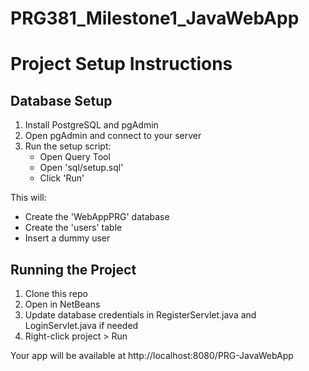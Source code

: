 # PRG381_Milestone1_JavaWebApp

# Project Setup Instructions

## Database Setup

1. Install PostgreSQL and pgAdmin
2. Open pgAdmin and connect to your server
3. Run the setup script:
   - Open Query Tool
   - Open 'sql/setup.sql'
   - Click 'Run'

This will:
- Create the 'WebAppPRG' database
- Create the 'users' table
- Insert a dummy user

## Running the Project

1. Clone this repo
2. Open in NetBeans
3. Update database credentials in RegisterServlet.java and LoginServlet.java if needed
4. Right-click project > Run

Your app will be available at http://localhost:8080/PRG-JavaWebApp
